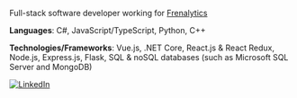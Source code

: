 Full-stack software developer working for [Frenalytics](https://www.frenalytics.com/)

**Languages**: C#, JavaScript/TypeScript, Python, C++

**Technologies/Frameworks**: Vue.js, .NET Core, React.js & React Redux, Node.js, Express.js, Flask, SQL & noSQL databases (such as Microsoft SQL Server and MongoDB)

[![LinkedIn](https://img.shields.io/badge/LinkedIn-0077B5?style=for-the-badge&logo=linkedin&logoColor=white)](https://www.linkedin.com/in/robert-hull-0466b288/)
